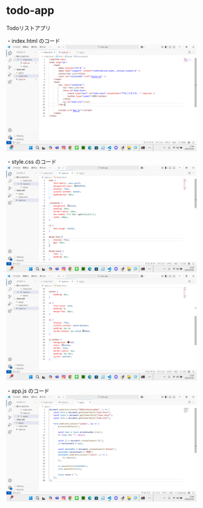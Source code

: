 # todo-app
Todoリストアプリ



・index.html のコード
![index](images/index.png)

・style.css のコード
![style1](images/Style1.png)
![style1](images/Style2.png)

・app.js のコード
![app](images/App.png)
